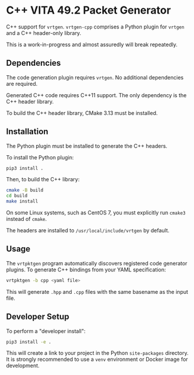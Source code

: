 # C++ VITA 49.2 Packet Generator

C++ support for `vrtgen`.
`vrtgen-cpp` comprises a Python plugin for `vrtgen` and a C++ header-only library.

This is a work-in-progress and almost assuredly will break repeatedly.

## Dependencies

The code generation plugin requires `vrtgen`.
No additional dependencies are required.

Generated C++ code requires C++11 support.
The only dependency is the C++ header library.

To build the C++ header library, CMake 3.13 must be installed.

## Installation

The Python plugin must be installed to generate the C++ headers.

To install the Python plugin:

```sh
pip3 install .
```

Then, to build the C++ library:

```sh
cmake -B build
cd build
make install
```

On some Linux systems, such as CentOS 7, you must explicitly run `cmake3` instead of `cmake`.

The headers are installed to `/usr/local/include/vrtgen` by default.

## Usage

The `vrtpktgen` program automatically discovers registered code generator plugins.
To generate C++ bindings from your YAML specification:

```sh
vrtpktgen -b cpp <yaml file>
```

This will generate `.hpp` and `.cpp` files with the same basename as the input file.

## Developer Setup

To perform a "developer install":

```sh
pip3 install -e .
```

This will create a link to your project in the Python `site-packages` directory.
It is strongly recommended to use a `venv` environment or Docker image for development.
